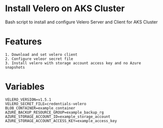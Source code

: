 # Install Velero on AKS Cluster

Bash script to install and configure Velero Server and Client for AKS Cluster

# Features
```
1. Download and set velero client
2. Configure veleor secret file
3. Install velero with storage account access key and no Azure snapshots
```

# Variables
```
VELERO_VERSION=v1.5.1
VELERO_SECRET_FILE=credentials-velero
BLOB_CONTAINER=example_container
AZURE_BACKUP_RESOURCE_GROUP=example_backup_rg
AZURE_STORAGE_ACCOUNT_ID=example_storage_account
AZURE_STORAGE_ACCOUNT_ACCESS_KEY=example_access_key
```

